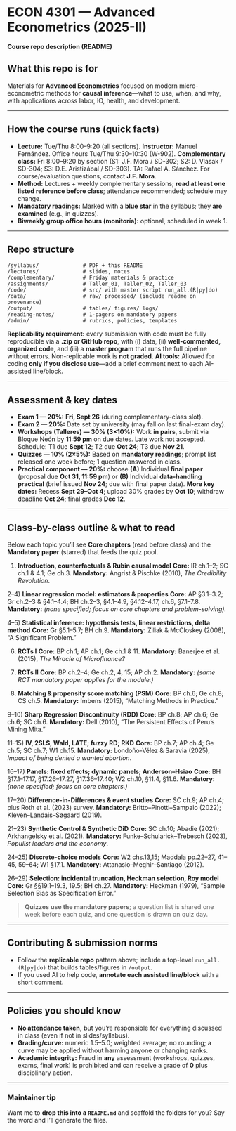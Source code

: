 # ECON 4301 — Advanced Econometrics (2025-II)

**Course repo description (README)**

## What this repo is for

Materials for **Advanced Econometrics** focused on modern micro-econometric methods for **causal inference**—what to use, when, and why, with applications across labor, IO, health, and development.&#x20;

---

## How the course runs (quick facts)

* **Lecture:** Tue/Thu 8:00–9:20 (all sections). **Instructor:** Manuel Fernández. Office hours Tue/Thu 9:30–10:30 (W-902).
  **Complementary class:** Fri 8:00–9:20 by section (S1: J.F. Mora / SD-302; S2: D. Vlasak / SD-304; S3: D.E. Aristizábal / SD-303). TA: Rafael A. Sánchez.&#x20;
  For course/evaluation questions, contact **J.F. Mora**.&#x20;
* **Method:** Lectures + weekly complementary sessions; **read at least one listed reference before class**; attendance recommended; schedule may change.  &#x20;
* **Mandatory readings:** Marked with a **blue star** in the syllabus; they **are examined** (e.g., in quizzes).&#x20;
* **Biweekly group office hours (monitoría):** optional, scheduled in week 1.&#x20;

---

## Repo structure

```
/syllabus/              # PDF + this README
/lectures/              # slides, notes
/complementary/         # Friday materials & practice
/assignments/           # Taller_01, Taller_02, Taller_03
/code/                  # src/ with master script run_all.(R|py|do)
/data/                  # raw/ processed/ (include readme on provenance)
/output/                # tables/ figures/ logs/
/reading-notes/         # 1-pagers on mandatory papers
/admin/                 # rubrics, policies, templates
```

**Replicability requirement:** every submission with code must be fully reproducible via a **.zip or GitHub repo**, with (i) data, (ii) **well-commented, organized code**, and (iii) a **master program** that runs the full pipeline without errors. Non-replicable work is **not graded**. &#x20;
**AI tools:** Allowed for coding **only if you disclose use**—add a brief comment next to each AI-assisted line/block.&#x20;

---

## Assessment & key dates

* **Exam 1 — 20%:** **Fri, Sept 26** (during complementary-class slot). &#x20;
* **Exam 2 — 20%:** Date set by university (may fall on last final-exam day).&#x20;
* **Workshops (Talleres) — 30% (3×10%):** Work **in pairs**, submit via Bloque Neón by **11:59 pm** on due dates. Late work not accepted. Schedule:
  T1 due **Sept 12**; T2 due **Oct 24**; T3 due **Nov 21**. &#x20;
* **Quizzes — 10% (2×5%):** Based on **mandatory readings**; prompt list released one week before; 1 question answered in class.&#x20;
* **Practical component — 20%:** choose **(A)** Individual **final paper** (proposal due **Oct 31, 11:59 pm**) or **(B)** Individual **data-handling practical** (brief issued **Nov 24**; due with final paper date).  &#x20;
  **More key dates:** Recess **Sept 29–Oct 4**; upload 30% grades by **Oct 10**; withdraw deadline **Oct 24**; final grades **Dec 12**.&#x20;

---

## Class-by-class outline & what to read

Below each topic you’ll see **Core chapters** (read before class) and the **Mandatory paper** (starred) that feeds the quiz pool.

1. **Introduction, counterfactuals & Rubin causal model**
   **Core:** IR ch.1–2; SC ch.1 & 4.1; Ge ch.3.&#x20;
   **Mandatory:** Angrist & Pischke (2010), *The Credibility Revolution*.&#x20;

2–4) **Linear regression model: estimators & properties**
**Core:** AP §3.1–3.2; Gr ch.2–3 & §4.1–4.4; BH ch.2–3, §4.1–4.9, §4.12–4.17, ch.6, §7.1–7.8.&#x20;
**Mandatory:** *(none specified; focus on core chapters and problem-solving).*

4–5) **Statistical inference: hypothesis tests, linear restrictions, delta method**
**Core:** Gr §5.1–5.7; BH ch.9.&#x20;
**Mandatory:** Ziliak & McCloskey (2008), “A Significant Problem.”&#x20;

6. **RCTs I**
   **Core:** BP ch.1; AP ch.1; Ge ch.1 & 11.&#x20;
   **Mandatory:** Banerjee et al. (2015), *The Miracle of Microfinance?*&#x20;

7. **RCTs II**
   **Core:** BP ch.2–4; Ge ch.2, 4, 15; AP ch.2.&#x20;
   **Mandatory:** *(same RCT mandatory paper applies for the module.)*

8. **Matching & propensity score matching (PSM)**
   **Core:** BP ch.6; Ge ch.8; CS ch.5.&#x20;
   **Mandatory:** Imbens (2015), “Matching Methods in Practice.”&#x20;

9–10) **Sharp Regression Discontinuity (RDD)**
**Core:** BP ch.8; AP ch.6; Ge ch.6; SC ch.6.&#x20;
**Mandatory:** Dell (2010), “The Persistent Effects of Peru’s Mining Mita.”&#x20;

11–15) **IV, 2SLS, Wald, LATE; fuzzy RD; RKD**
**Core:** BP ch.7; AP ch.4; Ge ch.5; SC ch.7; W1 ch.15.&#x20;
**Mandatory:** Londoño-Vélez & Saravia (2025), *Impact of being denied a wanted abortion*.

16–17) **Panels: fixed effects; dynamic panels; Anderson–Hsiao**
**Core:** BH §17.1–17.17, §17.26–17.27, §17.36–17.40; W2 ch.10, §11.4, §11.6.&#x20;
**Mandatory:** *(none specified; focus on core chapters.)*

17–20) **Difference-in-Differences & event studies**
**Core:** SC ch.9; AP ch.4; plus Roth et al. (2023) survey.&#x20;
**Mandatory:** Britto–Pinotti–Sampaio (2022); Kleven–Landais–Søgaard (2019).

21–23) **Synthetic Control & Synthetic DiD**
**Core:** SC ch.10; Abadie (2021); Arkhangelsky et al. (2021).&#x20;
**Mandatory:** Funke–Schularick–Trebesch (2023), *Populist leaders and the economy*.

24–25) **Discrete-choice models**
**Core:** W2 chs.13,15; Maddala pp.22–27, 41–45, 59–64; W1 §17.1.&#x20;
**Mandatory:** Attanasio–Meghir–Santiago (2012).

26–29) **Selection: incidental truncation, Heckman selection, Roy model**
**Core:** Gr §§19.1–19.3, 19.5; BH ch.27.&#x20;
**Mandatory:** Heckman (1979), “Sample Selection Bias as Specification Error.”

> **Quizzes use the mandatory papers**; a question list is shared one week before each quiz, and one question is drawn on quiz day.&#x20;

---

## Contributing & submission norms

* Follow the **replicable repo** pattern above; include a top-level `run_all.(R|py|do)` that builds tables/figures in `/output`.&#x20;
* If you used AI to help code, **annotate each assisted line/block** with a short comment.&#x20;

---

## Policies you should know

* **No attendance taken,** but you’re responsible for everything discussed in class (even if not in slides/syllabus).&#x20;
* **Grading/curve:** numeric 1.5–5.0; weighted average; no rounding; a curve may be applied without harming anyone or changing ranks. &#x20;
* **Academic integrity:** Fraud in **any** assessment (workshops, quizzes, exams, final work) is prohibited and can receive a grade of **0** plus disciplinary action.&#x20;

---

### Maintainer tip

Want me to **drop this into a `README.md`** and scaffold the folders for you? Say the word and I’ll generate the files.
